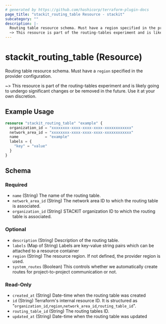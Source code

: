 ```yaml
---
# generated by https://github.com/hashicorp/terraform-plugin-docs
page_title: "stackit_routing_table Resource - stackit"
subcategory: ""
description: |-
  Routing table resource schema. Must have a region specified in the provider configuration.
  ~> This resource is part of the routing-tables experiment and is likely going to undergo significant changes or be removed in the future. Use it at your own discretion.
---
```


# stackit_routing_table (Resource)

Routing table resource schema. Must have a `region` specified in the provider configuration.

~> This resource is part of the routing-tables experiment and is likely going to undergo significant changes or be removed in the future. Use it at your own discretion.

## Example Usage

```terraform
resource "stackit_routing_table" "example" {
  organization_id = "xxxxxxxx-xxxx-xxxx-xxxx-xxxxxxxxxxxx"
  network_area_id = "xxxxxxxx-xxxx-xxxx-xxxx-xxxxxxxxxxxx"
  name            = "example"
  labels = {
    "key" = "value"
  }
}
```

<!-- schema generated by tfplugindocs -->
## Schema

### Required

- `name` (String) The name of the routing table.
- `network_area_id` (String) The network area ID to which the routing table is associated.
- `organization_id` (String) STACKIT organization ID to which the routing table is associated.

### Optional

- `description` (String) Description of the routing table.
- `labels` (Map of String) Labels are key-value string pairs which can be attached to a resource container
- `region` (String) The resource region. If not defined, the provider region is used.
- `system_routes` (Boolean) This controls whether we automatically create routes for project-to-project communication or not.

### Read-Only

- `created_at` (String) Date-time when the routing table was created
- `id` (String) Terraform's internal resource ID. It is structured as "`organization_id`,`region`,`network_area_id`,`routing_table_id`".
- `routing_table_id` (String) The routing tables ID.
- `updated_at` (String) Date-time when the routing table was updated
